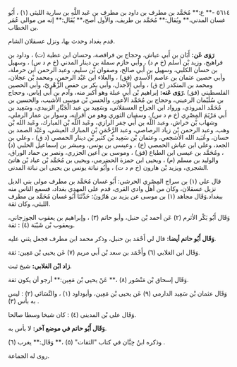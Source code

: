 ٥٦١٤ -** ع:** مُحَمَّد بن مطرف بن داود بن مطرف بن عَبد اللَّهِ بن سارية الليثي (١) ، أَبُو غسان المدني،** ويُقال:** مُحَمَّد بن طريف، والأول أصح،** يُقَال:** إنه من موالي عُمَر بن الخطاب.

قدم بغداد وحدث بها، ونزل عسقلان الشام.

**رَوَى عَن:** أَبَان بن أَبي عياش، وحجاج بن فرافصة، وحسان ابن عطية (ت) ، وداود بن فراهيج، وزيد بْن أسلم (خ م د) ، وأبي حازم سملة بن دينار المدني (خ م د س) ، وسهيل بن حسان الكلبي، وسهيل بن أَبي صالح، وصفوان بْن سليم، وعبد الرحمن ابن حرملة، وأبي حصين عثمان بن عاصم الأسدي (فق) ، والعلاء ابن عَبْد الرحمن، ومحمد بْن عجلان، ومحمد بن المنكدر (خ ق) ، وأبي الأجدل، وأبي بكر بن حفص الزُّهْرِيّ، وأبي الحصين الفلسطيني (فق) .**رَوَى عَنه:** إبراهيم بْن أَبي عبلة وهو أكبر منه، وآدم بن أَبي إياس، وحجاج بن سُلَيْمان الرعيني، وحجاج بن مُحَمَّد الأَعور، والحسن بْن موسى الأشيب، والحسين بن مُحَمَّد المروذي، ورواد ابن الجراح العسقلاني، وسَعِيد بن عبد الْجَبَّارِ الزبيدي، وسَعِيد بن أَبي مَرْيَمَ المِصْرِي (خ م د س) ، وسفيان الثوري وهو من أقرانه، وسوار بن عمار الرملي، وشهاب بْن خراش، وعبد اللَّه بن أَبي جفر الرازي، وعَبد اللَّه بْن المبارك، وعَبد الله بْن وهب، وعبد الرحمن بْن زياد الرصاصي، وعبد الرَّحْمَنِ بْن المبارك العيشي، وعَبْد الصمد بن حسان، وعُبَيد الله الأشجعي، وعثمان بْن سَعِيد بْن كثير بْن دينار الحمصي (د ق) ، وعلي بن الجعد، وعلي ابن عياش الحمصي (خ) ، وعيسى بن يونس، ومبشر بن إسماعيل الحلبي (د) ، ومُحَمَّد بن عيسى ابن الطباع (فق) ، وموسى بن أعين الجزري، ونصر بن حماد الوراق، والوليد بن مسلم (م) ، ويحيى ابن حمزة الحضرمي، ويحيى بن مُحَمَّد بْن عباد بْن هانئ الشجري، ويزيد بْن هارون (خ م د ت) ، وأَبُو نباتة يونس بن يحيى ابن نباتة المدني.

قال علي (١) بن سراج المِصْرِي الحرشي: أَبُو غسان مُحَمَّد بن مطرف مولى بني الديل نزيل عسقلان، وكان من أهل وادي القرى، قدم على المهدي بغداد، فسمع الناس منه ببغداد.وَقَال مجاهد (١) بن موسى عن يزيد بن هَارُونَ: حَدَّثَنَا أَبُو غسان مُحَمَّد بن مطرف الليثي، وكان ثقة.

وَقَال أَبُو بَكْر الأثرم (٢) عَن أحمد بْن حنبل، وأبو حاتم (٣) ، وإبراهيم بن يعقوب الجوزجاني، ويعقوب بْن شَيْبَة (٤) : ثقة.

**وَقَال أَبُو حاتم أيضا:** قال لي أَحْمَد بن حنبل، وذكر محمد ابن مطرف فجعل يثني عليه.

وَقَال ابن الغلابي (٦) وأَحْمَد بن سعد بْن أَبي مريم (٧) عَن يحيى بْن مَعِين: ثقة.

**زاد ابْن الغلابي:** شيخ ثبت.

وَقَال إسحاق بْن مَنْصُور (٨) ،** عَنْ يحيى بْن مَعِين:** أرجو أن يكون ثقة.

وَقَال عثمان بْن سَعِيد الدارمي (٩) عَن يحيى بْن مَعِين، وأبوداود (١) ، والنَّسَائي (٢) : ليس به بأس (٣) .

وَقَال علي بْن المديني (٤) : كان شيخا وسطا صالحا.

**وَقَال أَبُو حاتم في موضع آخر:** لا بأس به.

وذكره ابنُ حِبَّان في كتاب "الثقات" (٥) ،** وَقَال:** يغرب (٦) .

روى له الجماعة.